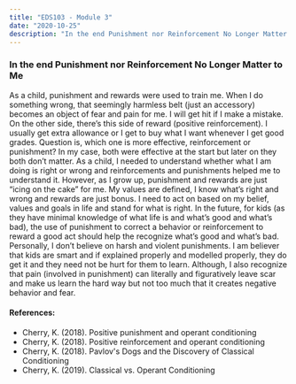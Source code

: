 ```yaml
---
title: "EDS103 - Module 3"
date: "2020-10-25"
description: "In the end Punishment nor Reinforcement No Longer Matter to Me "
---
```


### In the end Punishment nor Reinforcement No Longer Matter to Me
As a child, punishment and rewards were used to train me. When I do something wrong, that seemingly harmless belt (just an accessory) becomes an object of fear and pain for me. I will get hit if I make a mistake. On the other side, there’s this side of reward (positive reinforcement). I usually get extra allowance or I get to buy what I want whenever I get good grades.
Question is, which one is more effective, reinforcement or punishment? In my case, both were effective at the start but later on they both don’t matter. As a child, I needed to understand whether what I am doing is right or wrong and reinforcements and punishments helped me to understand it.  However, as I grow up, punishment and rewards are just “icing on the cake” for me. My values are defined, I know what’s right and wrong and rewards are just bonus. I need to act on based on my belief, values and goals in life and stand for what is right.
In the future, for kids (as they have minimal knowledge of what life is and what’s good and what’s bad), the use of punishment to correct a behavior or reinforcement to reward a good act should help the recognize what’s good and what’s bad. Personally, I don’t believe on harsh and violent punishments. I am believer that kids are smart and if explained properly and modelled properly, they do get it and they need not be hurt for them to learn. Although, I also recognize that pain (involved in punishment) can literally and figuratively leave scar and make us learn the hard way but not too much that it creates negative behavior and fear.



#### References: 
- Cherry, K. (2018). Positive punishment and operant conditioning 
- Cherry, K. (2018). Positive reinforcement and operant conditioning
- Cherry, K. (2018). Pavlov's Dogs and the Discovery of Classical Conditioning
- Cherry, K. (2019). Classical vs. Operant Conditioning